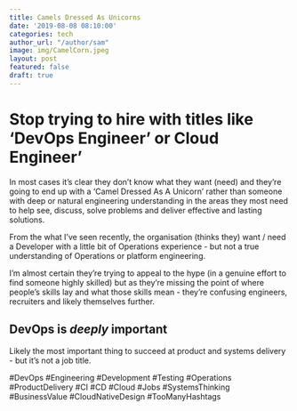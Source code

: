 ```yaml
---
title: Camels Dressed As Unicorns
date: '2019-08-08 08:10:00'
categories: tech
author_url: "/author/sam"
image: img/CamelCorn.jpeg
layout: post
featured: false
draft: true
---
```


# Stop trying to hire with titles like ‘DevOps Engineer’ or Cloud Engineer’

In most cases it’s clear they don’t know what they want (need) and they’re going to end up with a ‘Camel Dressed As A Unicorn’ rather than someone with deep or natural engineering understanding in the areas they most need to help see, discuss, solve problems and deliver effective and lasting solutions.

From the what I’ve seen recently, the organisation (thinks they) want / need a Developer with a little bit of Operations experience - but not a true understanding of Operations or platform engineering.

I’m almost certain they’re trying to appeal to the hype (in a genuine effort to find someone highly skilled) but as they’re missing the point of where people’s skills lay and what those skills mean - they’re confusing engineers, recruiters and likely themselves further.

## DevOps is _deeply_ important

Likely the most important thing to succeed at product and systems delivery - but it’s not a job title.


#DevOps #Engineering #Development #Testing #Operations #ProductDelivery #CI #CD #Cloud #Jobs #SystemsThinking #BusinessValue #CloudNativeDesign #TooManyHashtags